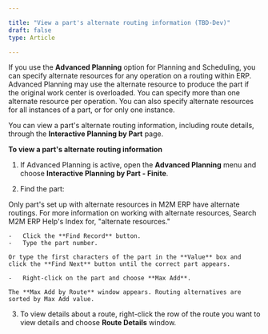 ```yaml
---

title: "View a part's alternate routing information (TBD-Dev)"
draft: false
type: Article

---
```


If you use the **Advanced Planning** option for Planning and Scheduling, you can specify alternate resources for any operation on a routing within ERP. Advanced Planning may use the alternate resource to produce the part if the original work center is overloaded. You can specify more than one alternate resource per operation. You can also specify alternate resources for all instances of a part, or for only one instance.

You can view a part's alternate routing information, including route details, through the **Interactive Planning by Part** page.

**To view a part's alternate routing information**

1. If Advanced Planning is active, open the **Advanced Planning** menu and choose **Interactive Planning by Part - Finite**.

2. Find the part:

Only part's set up with alternate resources in M2M ERP have alternate routings. For more information on working with alternate resources, Search M2M ERP Help's Index for, "alternate resources."

    -   Click the **Find Record** button.
    -   Type the part number.

    Or type the first characters of the part in the **Value** box and click the **Find Next** button until the correct part appears.

    -   Right-click on the part and choose **Max Add**.

    The **Max Add by Route** window appears. Routing alternatives are sorted by Max Add value.

3. To view details about a route, right-click the row of the route you want to view details and choose **Route Details** window.
